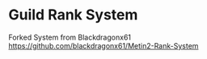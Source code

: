 # Guild Rank System
 
Forked System from Blackdragonx61
https://github.com/blackdragonx61/Metin2-Rank-System